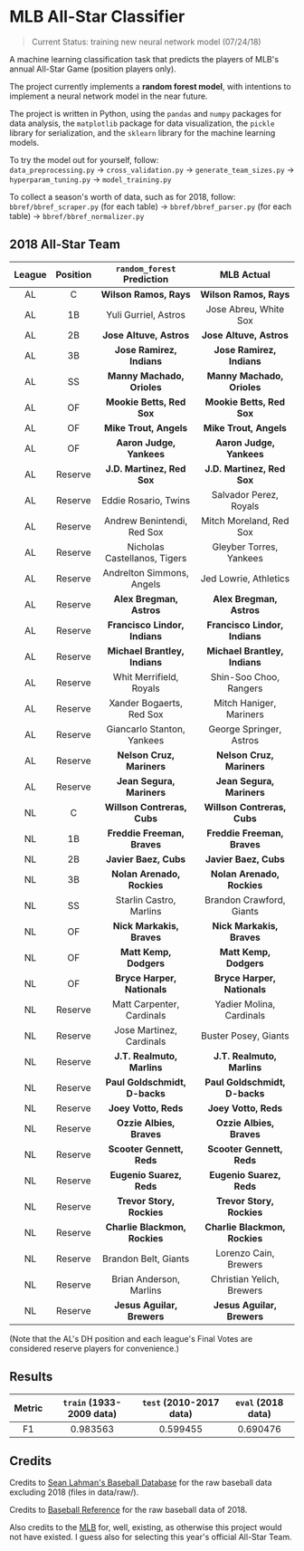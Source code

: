 # MLB All-Star Classifier

> Current Status: training new neural network model (07/24/18)

A machine learning classification task that predicts the players of MLB's annual All-Star Game (position players only).

The project currently implements a **random forest model**, with intentions to implement a neural network model in the near future.

The project is written in Python, using the `pandas` and `numpy` packages for data analysis, the `matplotlib` package for data visualization, the `pickle` library for serialization, and the `sklearn` library for the machine learning models.

To try the model out for yourself, follow: <br/>
 `data_preprocessing.py` &rarr; `cross_validation.py` &rarr; `generate_team_sizes.py` &rarr; `hyperparam_tuning.py` &rarr; `model_training.py`

To collect a season's worth of data, such as for 2018, follow: <br/>
`bbref/bbref_scraper.py` (for each table) &rarr; `bbref/bbref_parser.py` (for each table) &rarr; `bbref/bbref_normalizer.py`

## 2018 All-Star Team

| League | Position | `random_forest` Prediction | MLB Actual |
| :----: | :------: | :------------------------: | :--------: |
| AL | C | **Wilson Ramos, Rays** | **Wilson Ramos, Rays** |
| AL | 1B | Yuli Gurriel, Astros | Jose Abreu, White Sox |
| AL | 2B | **Jose Altuve, Astros** | **Jose Altuve, Astros** |
| AL | 3B | **Jose Ramirez, Indians** | **Jose Ramirez, Indians** |
| AL | SS | **Manny Machado, Orioles** | **Manny Machado, Orioles** |
| AL | OF | **Mookie Betts, Red Sox** | **Mookie Betts, Red Sox** |
| AL | OF | **Mike Trout, Angels** | **Mike Trout, Angels** |
| AL | OF | **Aaron Judge, Yankees** | **Aaron Judge, Yankees** |
| AL | Reserve | **J.D. Martinez, Red Sox** | **J.D. Martinez, Red Sox** |
| AL | Reserve | Eddie Rosario, Twins | Salvador Perez, Royals |
| AL | Reserve | Andrew Benintendi, Red Sox | Mitch Moreland, Red Sox |
| AL | Reserve | Nicholas Castellanos, Tigers | Gleyber Torres, Yankees |
| AL | Reserve | Andrelton Simmons, Angels | Jed Lowrie, Athletics |
| AL | Reserve | **Alex Bregman, Astros** | **Alex Bregman, Astros** |
| AL | Reserve | **Francisco Lindor, Indians** | **Francisco Lindor, Indians** |
| AL | Reserve | **Michael Brantley, Indians** | **Michael Brantley, Indians** |
| AL | Reserve | Whit Merrifield, Royals | Shin-Soo Choo, Rangers |
| AL | Reserve | Xander Bogaerts, Red Sox | Mitch Haniger, Mariners |
| AL | Reserve | Giancarlo Stanton, Yankees | George Springer, Astros |
| AL | Reserve | **Nelson Cruz, Mariners** | **Nelson Cruz, Mariners** |
| AL | Reserve | **Jean Segura, Mariners** | **Jean Segura, Mariners** |
| NL | C | **Willson Contreras, Cubs** | **Willson Contreras, Cubs** |
| NL | 1B | **Freddie Freeman, Braves** | **Freddie Freeman, Braves** |
| NL | 2B | **Javier Baez, Cubs** | **Javier Baez, Cubs** |
| NL | 3B | **Nolan Arenado, Rockies** | **Nolan Arenado, Rockies** |
| NL | SS | Starlin Castro, Marlins | Brandon Crawford, Giants |
| NL | OF | **Nick Markakis, Braves** | **Nick Markakis, Braves** |
| NL | OF | **Matt Kemp, Dodgers** | **Matt Kemp, Dodgers** |
| NL | OF | **Bryce Harper, Nationals** | **Bryce Harper, Nationals** |
| NL | Reserve | Matt Carpenter, Cardinals | Yadier Molina, Cardinals |
| NL | Reserve | Jose Martinez, Cardinals | Buster Posey, Giants |
| NL | Reserve | **J.T. Realmuto, Marlins** | **J.T. Realmuto, Marlins** |
| NL | Reserve | **Paul Goldschmidt, D-backs** | **Paul Goldschmidt, D-backs** |
| NL | Reserve | **Joey Votto, Reds** | **Joey Votto, Reds** |
| NL | Reserve | **Ozzie Albies, Braves** | **Ozzie Albies, Braves** |
| NL | Reserve | **Scooter Gennett, Reds** | **Scooter Gennett, Reds** |
| NL | Reserve | **Eugenio Suarez, Reds** | **Eugenio Suarez, Reds** |
| NL | Reserve | **Trevor Story, Rockies** | **Trevor Story, Rockies** |
| NL | Reserve | **Charlie Blackmon, Rockies** | **Charlie Blackmon, Rockies** |
| NL | Reserve | Brandon Belt, Giants | Lorenzo Cain, Brewers |
| NL | Reserve | Brian Anderson, Marlins | Christian Yelich, Brewers |
| NL | Reserve | **Jesus Aguilar, Brewers** | **Jesus Aguilar, Brewers** |

(Note that the AL's DH position and each league's Final Votes are considered reserve players for convenience.)

## Results

| Metric | `train` (1933-2009 data) | `test` (2010-2017 data) | `eval` (2018 data) |
| :----: | :----------------------: | :---------------------: | :----------------: |
| F1 | 0.983563 | 0.599455 | 0.690476 |

## Credits

Credits to [Sean Lahman's Baseball Database](http://www.seanlahman.com/baseball-archive/statistics/) for the raw baseball data excluding 2018 (files in data/raw/).

Credits to [Baseball Reference](https://www.baseball-reference.com) for the raw baseball data of 2018.

Also credits to the [MLB](https://www.mlb.com/) for, well, existing, as otherwise this project would not have existed. I guess also for selecting this year's official All-Star Team.
